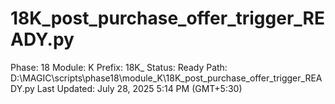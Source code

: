 # 18K_post_purchase_offer_trigger_READY.py

Phase: 18
Module: K
Prefix: 18K_
Status: Ready
Path: D:\MAGIC\scripts\phase18\module_K\18K_post_purchase_offer_trigger_READY.py
Last Updated: July 28, 2025 5:14 PM (GMT+5:30)